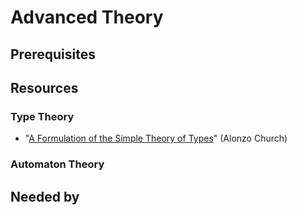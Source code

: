 # Advanced Theory

## Prerequisites

## Resources
### Type Theory
- "[A Formulation of the Simple Theory of Types](https://pdfs.semanticscholar.org/28bf/123690205ae5bbd9f8c84b1330025e8476e4.pdf)" (Alonzo Church)

### Automaton Theory

## Needed by
